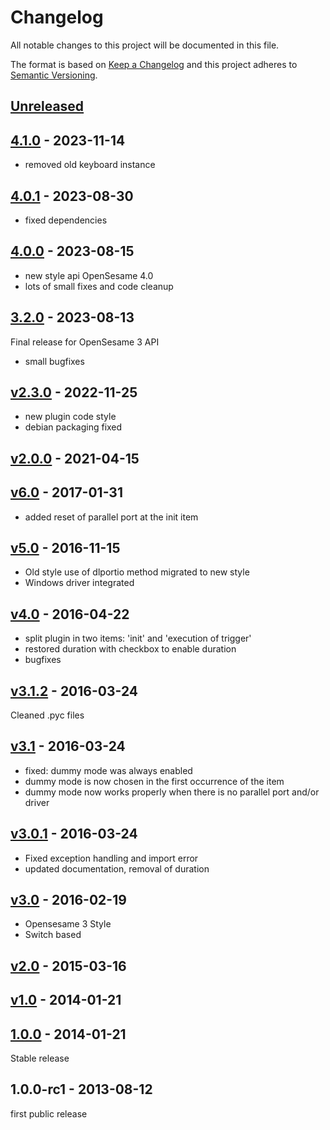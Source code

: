 # Changelog

All notable changes to this project will be documented in this file.

The format is based on [Keep a Changelog](http://keepachangelog.com/en/1.0.0/)
and this project adheres to [Semantic Versioning](http://semver.org/spec/v2.0.0.html).

## [Unreleased]

    
## [4.1.0] - 2023-11-14

- removed old keyboard instance
    
## [4.0.1] - 2023-08-30

- fixed dependencies
    
## [4.0.0] - 2023-08-15

- new style api OpenSesame 4.0
- lots of small fixes and code cleanup
    
## [3.2.0] - 2023-08-13

Final release for OpenSesame 3 API

- small bugfixes
    
## [v2.3.0] - 2022-11-25

- new plugin code style
- debian packaging fixed
    
## [v2.0.0] - 2021-04-15


    
## [v6.0] - 2017-01-31

- added reset of parallel port at the init item

    
## [v5.0] - 2016-11-15

- Old style use of dlportio method migrated to new style
- Windows driver integrated

    
## [v4.0] - 2016-04-22

- split plugin in two items: 'init' and 'execution of trigger'
- restored duration with checkbox to enable duration
- bugfixes

    
## [v3.1.2] - 2016-03-24

Cleaned .pyc files

    
## [v3.1] - 2016-03-24

- fixed: dummy mode was always enabled
- dummy mode is now chosen in the first occurrence of the item
- dummy mode now works properly when there is no parallel port and/or driver

    
## [v3.0.1] - 2016-03-24

- Fixed exception handling and import error
- updated documentation, removal of duration

    
## [v3.0] - 2016-02-19

- Opensesame 3 Style
- Switch based

    
## [v2.0] - 2015-03-16


    
## [v1.0] - 2014-01-21


    
## [1.0.0] - 2014-01-21

Stable release


## 1.0.0-rc1 - 2013-08-12

first public release


[Unreleased]: https://github.com/dev-jam/opensesame-plugin-parallel_port_trigger/compare/4.1.0...HEAD
[4.1.0]: https://github.com/dev-jam/opensesame-plugin-parallel_port_trigger/compare/4.0.1...4.1.0
[4.0.1]: https://github.com/dev-jam/opensesame-plugin-parallel_port_trigger/compare/4.0.0...4.0.1
[4.0.0]: https://github.com/dev-jam/opensesame-plugin-parallel_port_trigger/compare/3.2.0...4.0.0
[3.2.0]: https://github.com/dev-jam/opensesame-plugin-parallel_port_trigger/compare/v2.3.0...3.2.0
[v2.3.0]: https://github.com/dev-jam/opensesame-plugin-parallel_port_trigger/compare/v2.0.0...v2.3.0
[v2.0.0]: https://github.com/dev-jam/opensesame-plugin-parallel_port_trigger/compare/v6.0...v2.0.0
[v6.0]: https://github.com/dev-jam/opensesame-plugin-parallel_port_trigger/compare/v5.0...v6.0
[v5.0]: https://github.com/dev-jam/opensesame-plugin-parallel_port_trigger/compare/v4.0...v5.0
[v4.0]: https://github.com/dev-jam/opensesame-plugin-parallel_port_trigger/compare/v3.1.2...v4.0
[v3.1.2]: https://github.com/dev-jam/opensesame-plugin-parallel_port_trigger/compare/v3.1...v3.1.2
[v3.1]: https://github.com/dev-jam/opensesame-plugin-parallel_port_trigger/compare/v3.0.1...v3.1
[v3.0.1]: https://github.com/dev-jam/opensesame-plugin-parallel_port_trigger/compare/v3.0...v3.0.1
[v3.0]: https://github.com/dev-jam/opensesame-plugin-parallel_port_trigger/compare/v2.0...v3.0
[v2.0]: https://github.com/dev-jam/opensesame-plugin-parallel_port_trigger/compare/v1.0...v2.0
[v1.0]: https://github.com/dev-jam/opensesame-plugin-parallel_port_trigger/compare/1.0.0...v1.0
[1.0.0]: https://github.com/dev-jam/opensesame-plugin-parallel_port_trigger/compare/1.0.0-rc1...1.0.0
